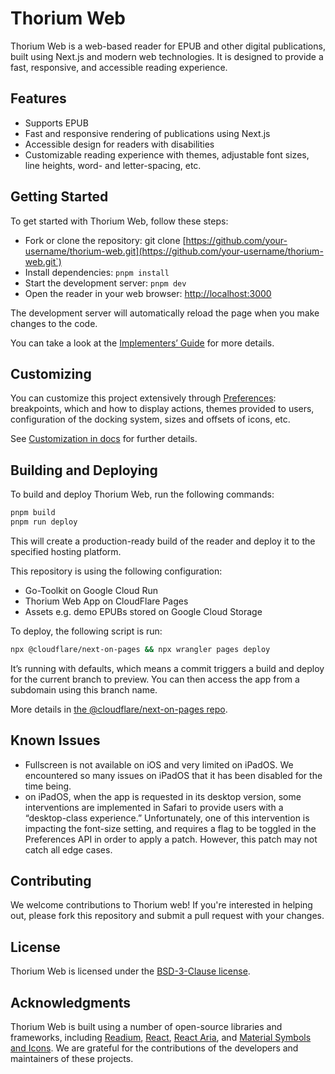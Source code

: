 # Thorium Web

Thorium Web is a web-based reader for EPUB and other digital publications, built using Next.js and modern web technologies. It is designed to provide a fast, responsive, and accessible reading experience.

## Features

- Supports EPUB
- Fast and responsive rendering of publications using Next.js
- Accessible design for readers with disabilities
- Customizable reading experience with themes, adjustable font sizes, line heights, word- and letter-spacing, etc.

## Getting Started

To get started with Thorium Web, follow these steps:

- Fork or clone the repository: git clone [https://github.com/your-username/thorium-web.git](https://github.com/your-username/thorium-web.git`)
- Install dependencies: `pnpm install`
- Start the development server: `pnpm dev`
- Open the reader in your web browser: [http://localhost:3000](http://localhost:3000)

The development server will automatically reload the page when you make changes to the code.

You can take a look at the [Implementers’ Guide](./docs/ImplementersGuide.md) for more details.

## Customizing

You can customize this project extensively through [Preferences](./src/preferences.ts): breakpoints, which and how to display actions, themes provided to users, configuration of the docking system, sizes and offsets of icons, etc.

See [Customization in docs](./docs/customization/Customization.md) for further details.

## Building and Deploying

To build and deploy Thorium Web, run the following commands:

```bash
pnpm build
pnpm run deploy
```

This will create a production-ready build of the reader and deploy it to the specified hosting platform.

This repository is using the following configuration:

- Go-Toolkit on Google Cloud Run
- Thorium Web App on CloudFlare Pages
- Assets e.g. demo EPUBs stored on Google Cloud Storage

To deploy, the following script is run: 

```bash
npx @cloudflare/next-on-pages && npx wrangler pages deploy
```

It’s running with defaults, which means a commit triggers a build and deploy for the current branch to preview. You can then access the app from a subdomain using this branch name. 

More details in [the @cloudflare/next-on-pages repo](https://github.com/cloudflare/next-on-pages).

## Known Issues

- Fullscreen is not available on iOS and very limited on iPadOS. We encountered so many issues on iPadOS that it has been disabled for the time being.
- on iPadOS, when the app is requested in its desktop version, some interventions are implemented in Safari to provide users with a “desktop-class experience.” Unfortunately, one of this intervention is impacting the font-size setting, and requires a flag to be toggled in the Preferences API in order to apply a patch. However, this patch may not catch all edge cases.

## Contributing

We welcome contributions to Thorium web! If you're interested in helping out, please fork this repository and submit a pull request with your changes.

## License

Thorium Web is licensed under the [BSD-3-Clause license](https://opensource.org/licenses/BSD-3-Clause).

## Acknowledgments

Thorium Web is built using a number of open-source libraries and frameworks, including [Readium](https://readium.org/), [React](https://reactjs.org/), [React Aria](https://react-spectrum.adobe.com/react-aria/index.html), and [Material Symbols and Icons](https://fonts.google.com/icons). We are grateful for the contributions of the developers and maintainers of these projects.